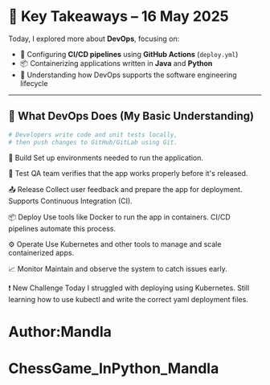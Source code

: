# 📌 Key Takeaways – 16 May 2025

Today, I explored more about **DevOps**, focusing on:

- 🔧 Configuring **CI/CD pipelines** using **GitHub Actions** (`deploy.yml`)
- 📦 Containerizing applications written in **Java** and **Python**
- 🚀 Understanding how DevOps supports the software engineering lifecycle

---

## 🚀 What DevOps Does (My Basic Understanding)

```bash
# Developers write code and unit tests locally,
# then push changes to GitHub/GitLab using Git.
```

🔨 Build
Set up environments needed to run the application.

🧪 Test
QA team verifies that the app works properly before it's released.

📤 Release
Collect user feedback and prepare the app for deployment.
Supports Continuous Integration (CI).

📦 Deploy
Use tools like Docker to run the app in containers.
CI/CD pipelines automate this process.

⚙️ Operate
Use Kubernetes and other tools to manage and scale containerized apps.

📈 Monitor
Maintain and observe the system to catch issues early.

❗ New Challenge Today
I struggled with deploying using Kubernetes.
Still learning how to use kubectl and write the correct yaml deployment files.

# Author:Mandla
# ChessGame_InPython_Mandla
